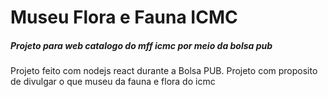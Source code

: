 # Museu Flora e Fauna ICMC
<h5> Projeto para web catalogo do mff icmc por meio da bolsa pub </h5>



Projeto feito com nodejs react durante a Bolsa PUB. Projeto com proposito de divulgar o que museu da fauna e flora do icmc

